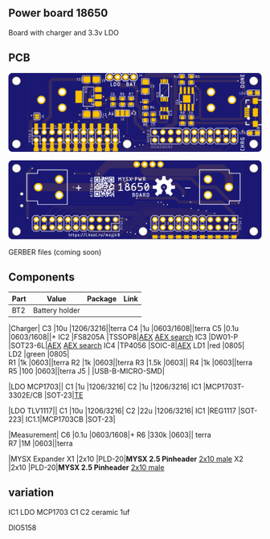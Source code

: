 ## Power board 18650

Board with charger and 3.3v LDO 

## PCB
![TOP](images/pcb_rev0_top.png)

![Bottom](images/pcb_rev0_bottom.png)

GERBER files (coming soon)

## Components

|Part|Value|Package|Link|
|----|----|:----:|----|
BT2  |Battery holder||

|Charger|
C3   |10u                 |1206/3216||terra
C4   |1u                  |0603/1608||terra
C5   |0.1u                |0603/1608||+
IC2  |FS8205A             |TSSOP8|[AEX](https://l.kool.ru/r8zi0) [AEX search](https://aliexpress.ru/store/1089340/search?origin=y&SearchText=FS8205A+)
IC3  |DW01-P              |SOT23-6L|[AEX](https://l.kool.ru/r8zi0) [AEX search](https://aliexpress.ru/store/1089340/search?origin=y&SearchText=FS8205A+)
IC4  |TP4056              |SOIC-8|[AEX](https://l.kool.ru/irm78) 
LD1  |red                 |0805|              
LD2  |green               |0805|              
R1   |1k                  |0603||terra
R2   |1k                  |0603||terra
R3   |1.5k                |0603||
R4   |1k                  |0603||terra
R5   |100                 |0603||terra
J5   |                    |USB-B-MICRO-SMD|           

|LDO MCP1703||
C1   |1u                  |1206/3216|
C2   |1u                  |1206/3216|
IC1  |MCP1703T-3302E/CB   |SOT-23|[TE](https://www.terraelectronica.ru/product/358293) 

|LDO TLV1117||
C1   |10u                 |1206/3216|
C2   |22u                 |1206/3216|
IC1  |REG1117             |SOT-223|
IC1.1|MCP1703CB           |SOT-23|

|Measurement|
C6   |0.1u                |0603/1608|+
R6   |330k                |0603||      terra               
R7   |1M                  |0603||terra

|MYSX Expander
X1   |2x10                |PLD-20|**MYSX 2.5 Pinheader** [2x10 male](http://ali.pub/3063a0 ) 
X2   |2x10                |PLD-20|**MYSX 2.5 Pinheader** [2x10 male](http://ali.pub/3063a0 ) 


## variation 

IC1 LDO MCP1703 C1 C2 ceramic 1uf



DIO5158 